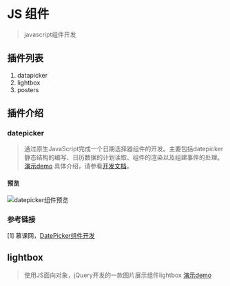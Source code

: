 # JS 组件
> javascript组件开发
## 插件列表

1. datapicker
2. lightbox
3. posters

## 插件介绍

### datepicker

> 通过原生JavaScript完成一个日期选择器组件的开发。主要包括datepicker静态结构的编写、日历数据的计划读取、组件的渲染以及组建事件的处理。
> [演示demo](https://lusg02.github.io/components/datepicker/index.html)
具体介绍，请参看[开发文档]()。

#### 预览

![datepicker组件预览](https://lusg02.github.io/components/datepicker/preview/datepicker.gif)

### 参考链接
[1] 慕课网，[DatePicker组件开发](http://www.imooc.com/learn/820)
## lightbox
> 使用JS面向对象，jQuery开发的一款图片展示组件lightbox
> [演示demo](https://lusg02.github.io/components/lightbox/lightbox.html)
